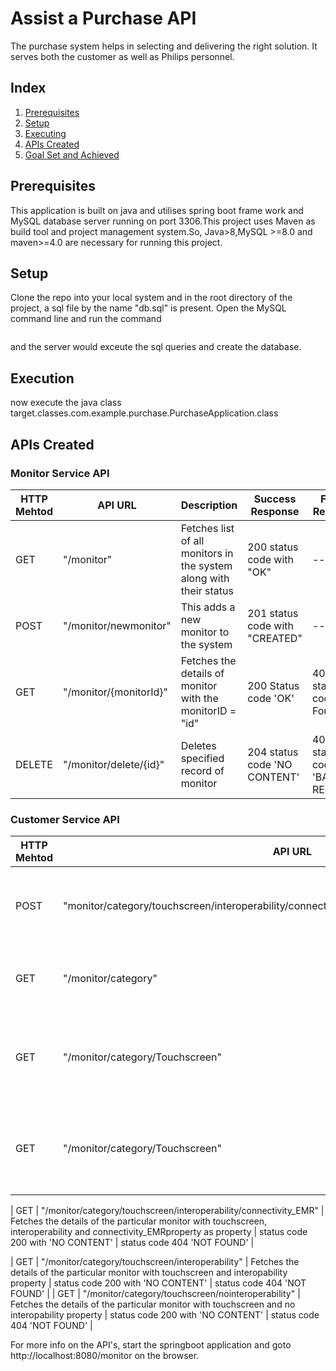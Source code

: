 # Assist a Purchase API


The purchase system helps in selecting and delivering the right solution.
It serves both the customer as well as Philips personnel.

## Index
1. [Prerequisites](#Prerequisites)
2. [Setup](#Setup)
3. [Executing](#Executing)
4. [APIs Created](#ApiCreated)
5. [Goal Set and Achieved](#Goalset)

## Prerequisites
This application is built on java and utilises spring boot frame work and MySQL database server running on port 3306.This project uses Maven as build tool and project management system.So, Java>8,MySQL >=8.0 and maven>=4.0 are necessary for running this project.

## Setup
Clone the repo into your local system and in the root directory of the project, a sql file by the name "db.sql" is present. 
Open the MySQL command line and run the command  
```source <path_to_sql_file>
```  
  and the server would exceute the sql queries and create the database.


## Execution
now execute the java class target.classes.com.example.purchase.PurchaseApplication.class 

## APIs Created



### Monitor Service API
| HTTP Mehtod | API URL        | Description                                                                | Success Response                                 | Failure Response  |
|-------------|----------------|----------------------------------------------------------------------------|--------------------------------------------------|-------------------|
| GET        | "/monitor"      |  Fetches list of all monitors in the system along with their status | 200 status code with "OK"    | -- |
| POST        | "/monitor/newmonitor"      |  This adds a new monitor to the system  | 201 status code with "CREATED"    | -- |
| GET         | "/monitor/{monitorId}" | Fetches the details of monitor with the monitorID = "id"                                   | 200 Status code 'OK' | 404 status code 'Not Found'     |
| DELETE      | "/monitor/delete/{id}"  | Deletes specified record of monitor                                                  | 204 status code 'NO CONTENT'                                   | 400 status code 'BAD REQUEST'     |



### Customer Service API

| HTTP Mehtod | API URL        | Description                                                                | Success Response                                 | Failure Response  |
|-------------|----------------|----------------------------------------------------------------------------|--------------------------------------------------|-------------------|
| POST        | "monitor/category/touchscreen/interoperability/connectivity_EMR/selectFinalProduct{monitorID}"      | This adds a new request for the selected product to the system | 201 status code 'CREATED'  | 400 status code 'BAD REQUEST' |
| GET         | "/monitor/category"      |Display list of category of monitors in the system              | 200 status code 'OK'                   | --                |
| GET         | "/monitor/category/Touchscreen" | Fetches the details of the particular monitor with touchscreen property                                   | status code 200 with 'NO CONTENT'  | status code 404 'NOT FOUND'    |
| GET         | "/monitor/category/Touchscreen" | Fetches the details of the particular monitor with touchscreen property                                   | status code 200 with 'NO CONTENT'  | status code 404 'NOT FOUND'    |

| GET         | "/monitor/category/touchscreen/interoperability/connectivity_EMR" | Fetches the details of the particular monitor with touchscreen, interoperability and connectivity_EMRproperty  as property                                 | status code 200 with 'NO CONTENT'  | status code 404 'NOT FOUND'    |

| GET         | "/monitor/category/touchscreen/interoperability" | Fetches the details of the particular monitor with touchscreen and interopability property                                   | status code 200 with 'NO CONTENT'  | status code 404 'NOT FOUND'    |
| GET         | "/monitor/category/touchscreen/nointeroperability" | Fetches the details of the particular monitor with touchscreen and  no interopability property                                   | status code 200 with 'NO CONTENT'  | status code 404 'NOT FOUND'    |


For more info on the API's, start the springboot application and goto 
http://localhost:8080/monitor on the browser.
